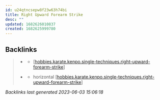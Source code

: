 ```yaml
---
id: u24qtncsepw8f23w63h74bi
title: Right Upward Forearm Strike
desc: ""
updated: 1682626010837
created: 1682625999780
---
```


## Backlinks

> - [](..\techniques\hobbies.karate.kenpo.techniques.lone-kimono.md)
>   - [[hobbies.karate.kenpo.single-techniques.right-upward-forearm-strike]]
>    
> - [](..\techniques\hobbies.karate.kenpo.techniques.twin-kimono.md)
>   - horizontal [[hobbies.karate.kenpo.single-techniques.right-upward-forearm-strike]]

_Backlinks last generated 2023-06-03 15:06:18_

[//begin]: # "Autogenerated link references for markdown compatibility"
[hobbies.karate.kenpo.single-techniques.right-upward-forearm-strike]: hobbies.karate.kenpo.single-techniques.right-upward-forearm-strike "Right Upward Forearm Strike"
[//end]: # "Autogenerated link references"